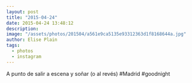 ```yaml
---
layout: post
title: "2015-04-24"
date: 2015-04-24 13:48:12
description: 
image: "/assets/photos/201504/a561e9ca5135e93312363d1f8168644a.jpg"
author: Elise Plain
tags: 
  - photos
  - instagram
---
```


A punto de salir a escena y soñar (o al revés) 
#Madrid #goodnight
<p></p>
